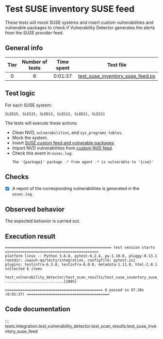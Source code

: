 # Test SUSE inventory SUSE feed

These tests will mock SUSE systems and insert custom vulnerabilities and vulnerable packages to check if Vulnerability
Detector generates the alerts from the SUSE provider feed.

## General info

|Tier | Number of tests | Time spent| Test file |
|:--:|:--:|:--:|:--:|
| 0 | 6 | 0:01:37 | [test_suse_inventory_suse_feed.py](../../test_scan_results/test_suse_inventory_suse_feed.py)|

## Test logic

For each SUSE system:

```
SLED15, SLES15, SLED12, SLES12, SLED11, SLES11
```

The tests will execute these actions:
- Clean NVD, `vulnerabilities`, and `sys_programs tables`.
- Mock the system.
- Insert [SUSE custom feed and vulnerable packages](../../test_scan_results/data/suse_vulnerabilities.json).
- Import NVD vulnerabilities from [custom NVD feed](../../test_scan_results/data/real_nvd_feed.json).
- Check this event in `ossec.log`:
  ```
  The '{package}' package .* from agent .* is vulnerable to '{cve}'
  ```

## Checks

- [x] A report of the corresponding vulnerabilities is generated in the `ossec.log`.

## Observed behavior

The expected behavior is carried out.

## Execution result

```
================================================= test session starts ===========================================
platform linux -- Python 3.6.8, pytest-6.2.4, py-1.10.0, pluggy-0.13.1
rootdir: /wazuh-qa/tests/integration, configfile: pytest.ini
plugins: testinfra-6.3.0, testinfra-6.0.0, metadata-1.11.0, html-2.0.1
collected 6 items

test_vulnerability_detector/test_scan_results/test_suse_inventory_suse_feed.py ...........................[100%]

============================================= 6 passed in 97.38s (0:01:37) ======================================
```


## Code documentation

::: tests.integration.test_vulnerability_detector.test_scan_results.test_suse_inventory_suse_feed
